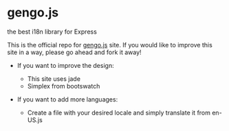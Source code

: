 gengo.js
=======

 the best i18n library for Express

This is the official repo for [gengo.js](http://www.gengojs.com) site.
If you would like to improve this site in a way, please go ahead and fork it away!

* If you want to improve the design:
    * This site uses jade
    * Simplex from bootswatch

* If you want to add more languages:
    * Create a file with your desired locale and simply translate it from en-US.js
